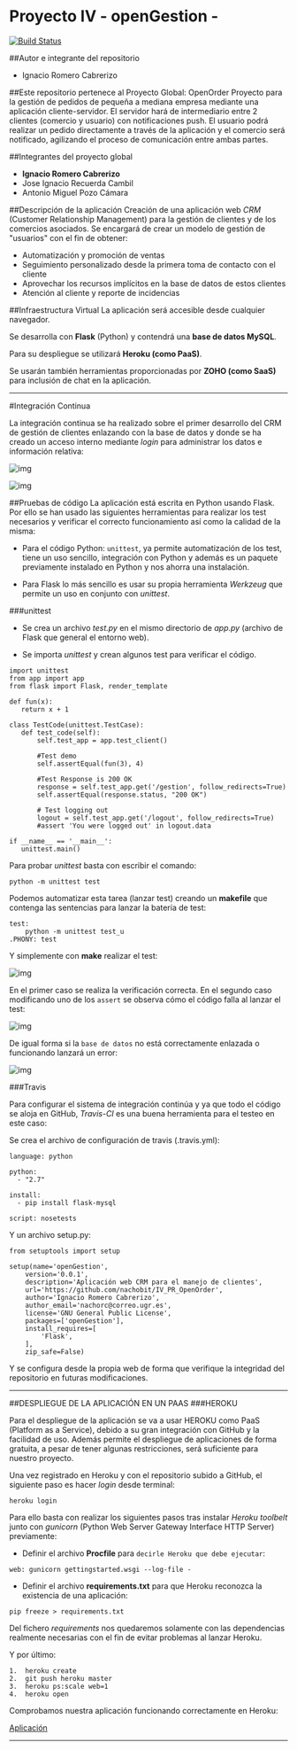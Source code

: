 # Proyecto IV - openGestion - #

[![Build Status](https://travis-ci.org/nachobit/IV_PR_OpenOrder.svg?branch=master)](https://travis-ci.org/nachobit/IV_PR_OpenOrder)

##Autor e integrante del repositorio 
 - Ignacio Romero Cabrerizo

##Este repositorio pertenece al Proyecto Global: OpenOrder
Proyecto para la gestión de pedidos de pequeña a mediana empresa mediante una aplicación cliente-servidor. El servidor hará de intermediario entre 2 clientes (comercio y usuario) con notificaciones push. El usuario podrá realizar un pedido directamente a través de la aplicación y el comercio será notificado, agilizando el proceso de comunicación entre ambas partes.

##Integrantes del proyecto global
- **Ignacio Romero Cabrerizo**
- Jose Ignacio Recuerda Cambil
- Antonio Miguel Pozo Cámara

##Descripción de la aplicación
Creación de una aplicación web *CRM* (Customer Relationship Management) para la gestión de clientes y de los comercios asociados. Se encargará de crear un modelo de gestión de "usuarios" con el fin de obtener:

 - Automatización y promoción de ventas
 - Seguimiento personalizado desde la primera toma de contacto con el cliente
 - Aprovechar los recursos implícitos en la base de datos de estos clientes
 - Atención al cliente y reporte de incidencias

##Infraestructura Virtual
La aplicación será accesible desde cualquier navegador. 

Se desarrolla con **Flask** (Python) y contendrá una **base de datos MySQL**. 

Para su despliegue se utilizará **Heroku (como PaaS)**. 

Se usarán también herramientas proporcionadas por **ZOHO (como SaaS)** para inclusión de chat en la aplicación.

---
#Integración Continua

La integración continua se ha realizado sobre el primer desarrollo del CRM de gestión de clientes enlazando con la base de datos y donde se ha creado un acceso interno mediante *login* para administrar los datos e información relativa:

![img](https://github.com/nachobit/ETSIIT/blob/master/backup/IV1516/ejercicios/practica/pane1.png)


![img](https://github.com/nachobit/ETSIIT/blob/master/backup/IV1516/ejercicios/practica/pane2.png)

##Pruebas de código
La aplicación está escrita en Python usando Flask. Por ello se han usado las siguientes herramientas para realizar los test necesarios y verificar el correcto funcionamiento así como la calidad de la misma:


 - Para el código Python: `unittest`, ya permite automatización de los test, tiene un uso sencillo, integración con Python y además es un paquete previamente instalado en Python y nos ahorra una instalación. 
 
 - Para Flask lo más sencillo es usar su propia herramienta *Werkzeug* que permite un uso en conjunto con *unittest*.
 
###unittest

 * Se crea un archivo *test.py* en el mismo directorio de *app.py* (archivo de Flask que general el entorno web).
	
 * Se importa *unittest* y crean algunos test para verificar el código.
 
 ```
import unittest
from app import app
from flask import Flask, render_template

def fun(x):
    return x + 1

class TestCode(unittest.TestCase):
    def test_code(self):
        self.test_app = app.test_client()
        
        #Test demo
        self.assertEqual(fun(3), 4)

        #Test Response is 200 OK
        response = self.test_app.get('/gestion', follow_redirects=True)
        self.assertEqual(response.status, "200 OK")

        # Test logging out
        logout = self.test_app.get('/logout', follow_redirects=True)
        #assert 'You were logged out' in logout.data

if __name__ == '__main__':
    unittest.main()
 
 ```
 Para probar *unittest* basta con escribir el comando:
 
 ```
 python -m unittest test
```

Podemos automatizar esta tarea (lanzar test) creando un **makefile** que contenga las sentencias para lanzar la batería de test:

```
test:
	python -m unittest test_u
.PHONY: test
```
 Y simplemente con **make** realizar el test:
 
![img](https://github.com/nachobit/ETSIIT/blob/master/backup/IV1516/ejercicios/practica/make.png)
 
 
 En el primer caso se realiza la verificación correcta. En el segundo caso modificando uno de los `assert` se observa cómo el código falla al lanzar el test:
 
![img](https://github.com/nachobit/ETSIIT/blob/master/backup/IV1516/ejercicios/practica/testq.png)
 
De igual forma si la `base de datos` no está correctamente enlazada o funcionando lanzará un error:

![img](https://github.com/nachobit/ETSIIT/blob/master/backup/IV1516/ejercicios/practica/error.png)


###Travis

Para configurar el sistema de integración continúa y ya que todo el código se aloja en GitHub, *Travis-CI* es una buena herramienta para el testeo en este caso:

Se crea el archivo de configuración de travis (.travis.yml):

```
language: python

python:
  - "2.7"

install:
  - pip install flask-mysql

script: nosetests
```

Y un archivo setup.py:

```
from setuptools import setup

setup(name='openGestion',
	version='0.0.1',
	description='Aplicación web CRM para el manejo de clientes',
	url='https://github.com/nachobit/IV_PR_OpenOrder',
	author='Ignacio Romero Cabrerizo',
	author_email='nachorc@correo.ugr.es',
	license='GNU General Public License',
	packages=['openGestion'],
	install_requires=[
		'Flask',
	],
	zip_safe=False)
```

Y se configura desde la propia web de forma que verifique la integridad del repositorio en futuras modificaciones.

---

##DESPLIEGUE DE LA APLICACIÓN EN UN PAAS
###HEROKU

Para el despliegue de la aplicación se va a usar HEROKU como PaaS (Platform as a Service), debido a su gran integración con GitHub y la facilidad de uso. Además permite el despliegue de aplicaciones de forma gratuita, a pesar de tener algunas restricciones, será suficiente para nuestro proyecto.

Una vez registrado en Heroku y con el repositorio subido a GitHub, el siguiente paso es hacer *login* desde terminal:

```
heroku login
```

Para ello basta con realizar los siguientes pasos tras instalar *Heroku toolbelt* junto con *gunicorn* (Python Web Server Gateway Interface HTTP Server) previamente:
	
- Definir el archivo **Procfile** para `decirle Heroku que debe ejecutar`:
	
```
web: gunicorn gettingstarted.wsgi --log-file -
```

- Definir el archivo **requirements.txt** para que Heroku reconozca la existencia de una aplicación:

```
pip freeze > requirements.txt
```
Del fichero *requirements* nos quedaremos solamente con las dependencias realmente necesarias con el fin de evitar problemas al lanzar Heroku.

Y por último:

	1.  heroku create
	2.	git push heroku master
	3.	heroku ps:scale web=1
	4.	heroku open
	
Comprobamos nuestra aplicación funcionando correctamente en Heroku:

[Aplicación](https://calm-mountain-1223.herokuapp.com)

---